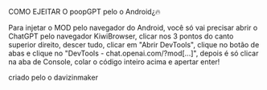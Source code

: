 COMO EJEITAR O poopGPT pelo o Android¿🔥

Para injetar o MOD pelo navegador do Android, você só vai precisar abrir o ChatGPT pelo navegador KiwiBrowser, clicar nos 3 pontos do canto superior direito, descer tudo, clicar em "Abrir DevTools", clique no botão de abas e clique no "DevTools - chat.openai.com/?mod[...]", depois é só clicar na aba de Console, colar o código inteiro acima e apertar enter!

criado pelo o davizinmaker 